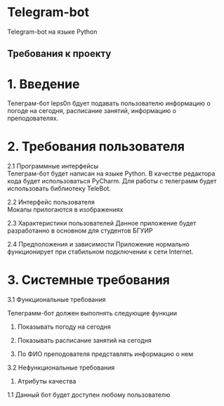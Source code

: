 # Telegram-bot
Telegram-bot на языке Python

## Требования к проекту  
# 1. Введение 
Телеграм-бот leps0n бдует подавать пользователю информацию о погоде на сегодня, расписание занятий, информацию о преподователях.
# 2. Требования пользователя  

2.1 Программные интерфейсы  
Телеграм-бот будет написан на языке Python. В качестве редактора кода будет использоваться PyCharm. 
Для работы с телеграмм будет использовать библиотеку TeleBot.

2.2 Интерфейс пользователя  
Мокапы прилогаются в изображениях

2.3 Характеристики пользователей
Данное приложение будет разработанно в основном для студентов БГУИР

2.4 Предположения и зависимости
Приложение нормально функционирует при стабильном подключении к сети Internet.

# 3. Системные требования

3.1 Функциональные требования

Телеграмм-бот должен выполнять следующие функции

1. Показывать погоду на сегодня

2. Показывать расписание занятий на сегодня

3. По ФИО преподователя представлять информацию о нем

3.2 Нефункциональные требования

1. Атрибуты качества

1.1 Данный бот будет доступен любому пользователю 
